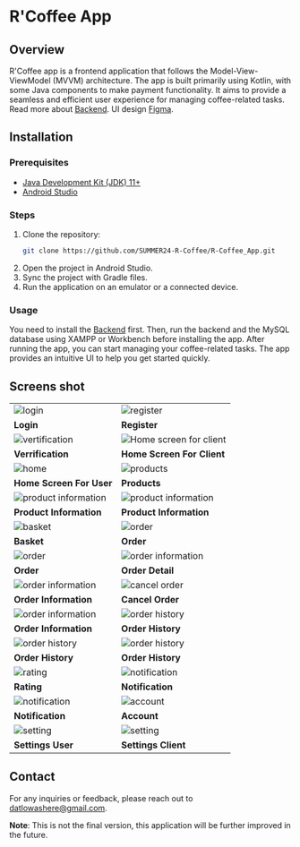 # R'Coffee App

## Overview

R'Coffee app is a frontend application that follows the Model-View-ViewModel (MVVM) architecture. The app is built primarily using Kotlin, with some Java components to make payment functionality. It aims to provide a seamless and efficient user experience for managing coffee-related tasks. Read more about [Backend](https://github.com/SUMMER24-R-Coffee/R-Coffee_Server). UI design [Figma](https://www.figma.com/design/BmEKc2HmaQ0NbgAF/R'Coffee-UI?node-id=11-2&t=Jpe6wlVOrtKx7zzz-0).

<!--## Features

- **MVVM Architecture**: Ensures a clear separation of concerns and facilitates easier testing and maintenance.
- **Kotlin and Java**: Leverages the strengths of both languages.
- **Responsive UI**: Designed to provide a smooth user experience across different devices.-->

## Installation

### Prerequisites

- [Java Development Kit (JDK) 11+](https://www.oracle.com/java/technologies/javase-jdk11-downloads.html)
- [Android Studio](https://developer.android.com/studio)

### Steps

1. Clone the repository:
   ```sh
   git clone https://github.com/SUMMER24-R-Coffee/R-Coffee_App.git

2. Open the project in Android Studio.
3. Sync the project with Gradle files.
4. Run the application on an emulator or a connected device.
### Usage
You need to install the [Backend](https://github.com/SUMMER24-R-Coffee/R-Coffee_Server) first. Then, run the backend and the MySQL database using XAMPP or Workbench before installing the app. After running the app, you can start managing your coffee-related tasks. The app provides an intuitive UI to help you get started quickly. 

## Screens shot
| | |
|---|---|
| ![login](/readme-img/lg.jpg) | ![register](./readme-img/reg.jpg) |
| **Login** | **Register** |
| ![vertification](/readme-img/vt.jpg) | ![Home screen for client](/readme-img/hone-c.jpg) |
| **Verrification** | **Home Screen For Client** |
| ![home](./readme-img/hu.jpg) | ![products](./readme-img/pr.jpg) |
| **Home Screen For User** | **Products** |
| ![product information](/readme-img/prd.jpg) | ![product information](./readme-img/pdr1.jpg) |
| **Product Information** | **Product Information** |
| ![basket](/readme-img/bk.jpg) | ![order](./readme-img/ord2.jpg) |
| **Basket** | **Order** |
| ![order](/readme-img/ord3.jpg) | ![order information](./readme-img/of1.jpg) |
| **Order** | **Order Detail** |
| ![order information](/readme-img/of2.jpg) | ![cancel order](./readme-img/ft1.jpg) |
| **Order Information** | **Cancel Order** |
| ![order information](./readme-img/of3.jpg) | ![order history](/readme-img/h1.jpg) |
| **Order Information** | **Order History** |
| ![order history](/readme-img/h2.jpg) | ![order history](/readme-img/h3.jpg) |
| **Order History** | **Order History** |
| ![rating](/readme-img/rt1.jpg) | ![notification](/readme-img/not2.jpg) |
| **Rating** | **Notification** 
| ![notification](./readme-img/notf1.jpg) | ![account](/readme-img/aif.jpg) |
| **Notification** | **Account** |
| ![setting](./readme-img/au.jpg) | ![setting](/readme-img/ac.jpg) |
| **Settings User** | **Settings Client** |
## Contact

For any inquiries or feedback, please reach out to [datlowashere@gmail.com](mailto:datlowashere@gmail.com).


 **Note**: This is not the final version, this application will be further improved in the future.
